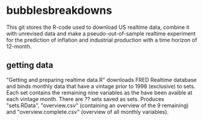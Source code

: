 # bubblesbreakdowns
This git stores the R-code used to download US realtime data, combine it with unrevised data and make a pseudo-out-of-sample
realtime experiment for the prediction of inflation and industrial production with a time horizon of 12-month.

## getting data
"Getting and preparing realtime data.R" downloads FRED Realtime database and binds monthly data that have a vintage prior to
1998 (exclusive) to sets. Each set contains the remaining nine variables as the have been avaible at each vintage month. 
There are ?? sets saved as sets. Produces "sets.RData", "overview.csv" (containing an overview of the 9 remaining) and "overview.complete.csv" (overview of all monthly variables).

